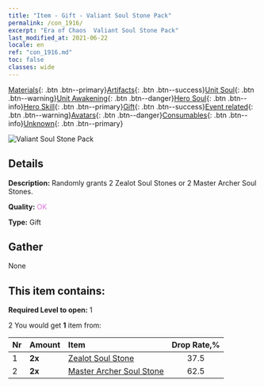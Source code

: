 ```yaml
---
title: "Item - Gift - Valiant Soul Stone Pack"
permalink: /con_1916/
excerpt: "Era of Chaos  Valiant Soul Stone Pack"
last_modified_at: 2021-06-22
locale: en
ref: "con_1916.md"
toc: false
classes: wide
---
```

 [Materials](/Items/){: .btn .btn--primary}[Artifacts](/Items/Artifacts/){: .btn .btn--success}[Unit Soul](/Items/UnitSoul/){: .btn .btn--warning}[Unit Awakening](/Items/UnitAwakening/){: .btn .btn--danger}[Hero Soul](/Items/HeroSoul/){: .btn .btn--info}[Hero Skill](/Items/HeroSkill/){: .btn .btn--primary}[Gift](/Items/Gift/){: .btn .btn--success}[Event related](/Items/Events/){: .btn .btn--warning}[Avatars](/Items/Avatars/){: .btn .btn--danger}[Consumables](/Items/Consumables/){: .btn .btn--info}[Unknown](/Items/Unknown/){: .btn .btn--primary}

 ![Valiant Soul Stone Pack](/images/t/i_907539.png)

## Details
 **Description:** Randomly grants 2 Zealot Soul Stones or 2 Master Archer Soul Stones.

 **Quality:** <span style="color: #DA70D6">OK</span>

 **Type:** Gift

## Gather

  None

## This item contains:

 **Required Level to open:** 1

 2 You would get **1** item  from:

  | Nr | Amount |     Item    | Drop Rate,% |
  |:---|:-------|:------------|:---------:|
  | 1 |  **2x** | [Zealot Soul Stone](/Items/unt_286/) | 37.5 | 
  | 2 |  **2x** | [Master Archer Soul Stone](/Items/unt_283/) | 62.5 | 
